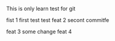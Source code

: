 This is only learn test for git

fist 1
first test
test
feat 2 secont commitfe

feat 3 some change
feat 4
